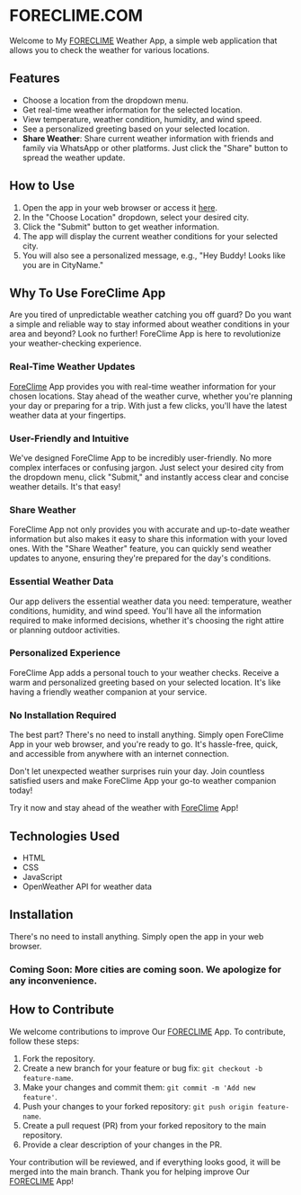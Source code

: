 # FORECLIME.COM

Welcome to My [FORECLIME](https://foreclime.vercel.app/) Weather App, a simple web application that allows you to check the weather for various locations.

## Features

- Choose a location from the dropdown menu.
- Get real-time weather information for the selected location.
- View temperature, weather condition, humidity, and wind speed.
- See a personalized greeting based on your selected location.
- **Share Weather**: Share current weather information with friends and family via WhatsApp or other platforms. Just click the "Share" button to spread the weather update.

## How to Use

1. Open the app in your web browser or access it [here](https://foreclime.vercel.app/).
2. In the "Choose Location" dropdown, select your desired city.
3. Click the "Submit" button to get weather information.
4. The app will display the current weather conditions for your selected city.
5. You will also see a personalized message, e.g., "Hey Buddy! Looks like you are in CityName."

## Why To Use ForeClime App

Are you tired of unpredictable weather catching you off guard? Do you want a simple and reliable way to stay informed about weather conditions in your area and beyond? Look no further! ForeClime App is here to revolutionize your weather-checking experience.

### Real-Time Weather Updates

[ForeClime](https://foreclime.vercel.app/) App provides you with real-time weather information for your chosen locations. Stay ahead of the weather curve, whether you're planning your day or preparing for a trip. With just a few clicks, you'll have the latest weather data at your fingertips.

### User-Friendly and Intuitive

We've designed ForeClime App to be incredibly user-friendly. No more complex interfaces or confusing jargon. Just select your desired city from the dropdown menu, click "Submit," and instantly access clear and concise weather details. It's that easy!

### Share Weather

ForeClime App not only provides you with accurate and up-to-date weather information but also makes it easy to share this information with your loved ones. With the "Share Weather" feature, you can quickly send weather updates to anyone, ensuring they're prepared for the day's conditions.

### Essential Weather Data

Our app delivers the essential weather data you need: temperature, weather conditions, humidity, and wind speed. You'll have all the information required to make informed decisions, whether it's choosing the right attire or planning outdoor activities.

### Personalized Experience

ForeClime App adds a personal touch to your weather checks. Receive a warm and personalized greeting based on your selected location. It's like having a friendly weather companion at your service.

### No Installation Required

The best part? There's no need to install anything. Simply open ForeClime App in your web browser, and you're ready to go. It's hassle-free, quick, and accessible from anywhere with an internet connection.

Don't let unexpected weather surprises ruin your day. Join countless satisfied users and make ForeClime App your go-to weather companion today!

Try it now and stay ahead of the weather with [ForeClime](https://foreclime.vercel.app/) App!

## Technologies Used

- HTML
- CSS
- JavaScript
- OpenWeather API for weather data

## Installation

There's no need to install anything. Simply open the app in your web browser.

### Coming Soon: More cities are coming soon. We apologize for any inconvenience.

## How to Contribute

We welcome contributions to improve Our [FORECLIME](https://foreclime.vercel.app/) App. To contribute, follow these steps:

1. Fork the repository.
2. Create a new branch for your feature or bug fix: `git checkout -b feature-name`.
3. Make your changes and commit them: `git commit -m 'Add new feature'`.
4. Push your changes to your forked repository: `git push origin feature-name`.
5. Create a pull request (PR) from your forked repository to the main repository.
6. Provide a clear description of your changes in the PR.

Your contribution will be reviewed, and if everything looks good, it will be merged into the main branch. Thank you for helping improve Our [FORECLIME](https://foreclime.vercel.app/) App!
